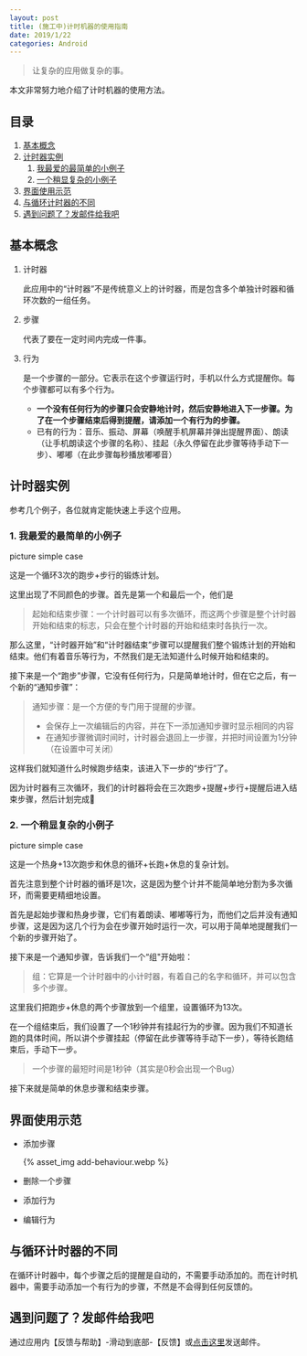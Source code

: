```yaml
---
layout: post
title: (施工中)计时机器的使用指南
date: 2019/1/22
categories: Android
---
```


> 让复杂的应用做复杂的事。

本文非常努力地介绍了计时机器的使用方法。

<!--more-->

## 目录

1. [基本概念](#基本概念)
1. [计时器实例](#计时器实例)
    1. [我最爱的最简单的小例子](#1.-我最爱的最简单的小例子)
    1. [一个稍显复杂的小例子](#2.-一个稍显复杂的小例子)
1. [界面使用示范](#界面使用示范)
1. [与循环计时器的不同](#与循环计时器的不同)
1. [遇到问题了？发邮件给我吧](#遇到问题了？发邮件给我吧。)

## 基本概念

1. 计时器

    此应用中的“计时器”不是传统意义上的计时器，而是包含多个单独计时器和循环次数的一组任务。

1. 步骤

    代表了要在一定时间内完成一件事。

1. 行为

    是一个步骤的一部分。它表示在这个步骤运行时，手机以什么方式提醒你。每个步骤都可以有多个行为。

    - **一个没有任何行为的步骤只会安静地计时，然后安静地进入下一步骤。为了在一个步骤结束后得到提醒，请添加一个有行为的步骤。**
    - 已有的行为：音乐、振动、屏幕（唤醒手机屏幕并弹出提醒界面）、朗读（让手机朗读这个步骤的名称）、挂起（永久停留在此步骤等待手动下一步）、嘟嘟（在此步骤每秒播放嘟嘟音）

## 计时器实例

参考几个例子，各位就肯定能快速上手这个应用。

### 1. 我最爱的最简单的小例子

picture simple case

这是一个循环3次的跑步+步行的锻炼计划。

这里出现了不同颜色的步骤。首先是第一个和最后一个，他们是

> 起始和结束步骤：一个计时器可以有多次循环，而这两个步骤是整个计时器开始和结束的标志，只会在整个计时器的开始和结束时各执行一次。

那么这里，“计时器开始”和“计时器结束”步骤可以提醒我们整个锻炼计划的开始和结束。他们有着音乐等行为，不然我们是无法知道什么时候开始和结束的。

接下来是一个“跑步”步骤，它没有任何行为，只是简单地计时，但在它之后，有一个新的“通知步骤”：

> 通知步骤：是一个方便的专门用于提醒的步骤。
> - 会保存上一次编辑后的内容，并在下一添加通知步骤时显示相同的内容
> - 在通知步骤微调时间时，计时器会退回上一步骤，并把时间设置为1分钟（在设置中可关闭）

这样我们就知道什么时候跑步结束，该进入下一步的“步行”了。

因为计时器有三次循环，我们的计时器将会在三次跑步+提醒+步行+提醒后进入结束步骤，然后计划完成🎉

### 2. 一个稍显复杂的小例子

picture simple case

这是一个热身+13次跑步和休息的循环+长跑+休息的复杂计划。

首先注意到整个计时器的循环是1次，这是因为整个计并不能简单地分割为多次循环，而需要更精细地设置。

首先是起始步骤和热身步骤，它们有着朗读、嘟嘟等行为，而他们之后并没有通知步骤，这是因为这几个行为会在步骤开始时运行一次，可以用于简单地提醒我们一个新的步骤开始了。

接下来是一个通知步骤，告诉我们一个“组"开始啦：

> 组：它算是一个计时器中的小计时器，有着自己的名字和循环，并可以包含多个步骤。

这里我们把跑步+休息的两个步骤放到一个组里，设置循环为13次。

在一个组结束后，我们设置了一个1秒钟并有挂起行为的步骤。因为我们不知道长跑的具体时间，所以讲个步骤挂起（停留在此步骤等待手动下一步），等待长跑结束后，手动下一步。

> 一个步骤的最短时间是1秒钟（其实是0秒会出现一个Bug）

接下来就是简单的休息步骤和结束步骤。

## 界面使用示范

- 添加步骤

    {% asset_img add-behaviour.webp %}

- 删除一个步骤

- 添加行为

- 编辑行为

## 与循环计时器的不同

在循环计时器中，每个步骤之后的提醒是自动的，不需要手动添加的。而在计时机器中，需要手动添加一个有行为的步骤，不然是不会得到任何反馈的。

## 遇到问题了？发邮件给我吧

通过应用内【反馈与帮助】-滑动到底部-【反馈】或[点击这里](mailto:TODO)发送邮件。
